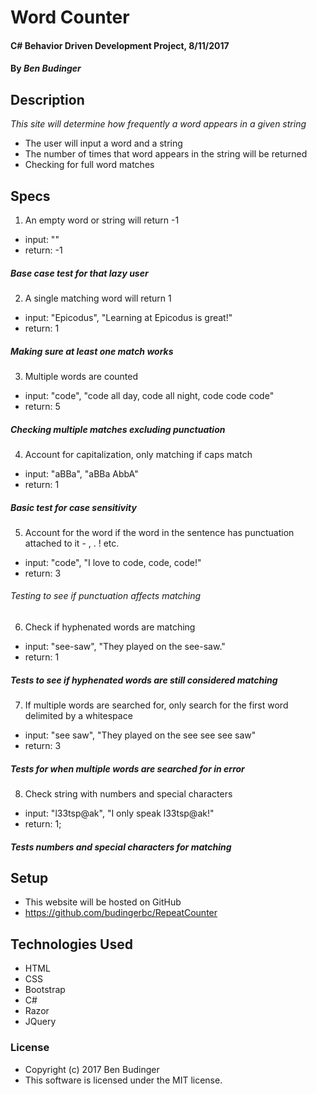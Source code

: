 # Word Counter

#### C# Behavior Driven Development Project, 8/11/2017

#### By _Ben Budinger_

## Description

_This site will determine how frequently a word appears in a given string_
* The user will input a word and a string
* The number of times that word appears in the string will be returned
* Checking for full word matches

## Specs
1. An empty word or string will return -1
* input: ""
* return: -1
##### Base case test for that lazy user
2. A single matching word will return 1
* input: "Epicodus", "Learning at Epicodus is great!"
* return: 1
##### Making sure at least one match works
3. Multiple words are counted
* input: "code", "code all day, code all night, code code code"
* return: 5
##### Checking multiple matches excluding punctuation
4. Account for capitalization, only matching if caps match
* input: "aBBa", "aBBa AbbA"
* return: 1
##### Basic test for case sensitivity
5. Account for the word if the word in the sentence has punctuation attached to it - , . ! etc.
* input: "code", "I love to code, code, code!"
* return: 3
###### Testing to see if punctuation affects matching
6. Check if hyphenated words are matching
* input: "see-saw", "They played on the see-saw."
* return: 1
##### Tests to see if hyphenated words are still considered matching
7. If multiple words are searched for, only search for the first word delimited by a whitespace
* input: "see saw", "They played on the see see see saw"
* return: 3
##### Tests for when multiple words are searched for in error
8. Check string with numbers and special characters
* input: "l33tsp@ak", "I only speak l33tsp@ak!"
* return: 1;
##### Tests numbers and special characters for matching

## Setup

* This website will be hosted on GitHub
* https://github.com/budingerbc/RepeatCounter

## Technologies Used

* HTML
* CSS
* Bootstrap
* C#
* Razor
* JQuery

### License

* Copyright (c) 2017 Ben Budinger
* This software is licensed under the MIT license.
